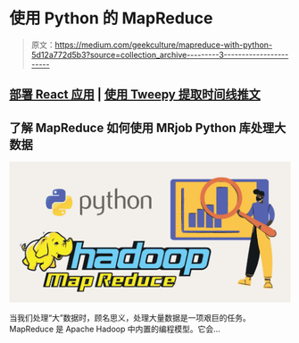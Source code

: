 # 使用 Python 的 MapReduce

> 原文：<https://medium.com/geekculture/mapreduce-with-python-5d12a772d5b3?source=collection_archive---------3----------------------->

## [部署 React 应用](https://enlear.academy/deploy-a-react-application-in-kubernetes-69bd07e375ab) | [使用 Tweepy 提取时间线推文](https://blog.heyday.xyz/extract-timeline-tweets-using-tweepy-908b0833dcf8)

## 了解 MapReduce 如何使用 MRjob Python 库处理大数据

![](img/66b83d63c3fc95684b005c05e9a469a7.png)

当我们处理“大”数据时，顾名思义，处理大量数据是一项艰巨的任务。MapReduce 是 Apache Hadoop 中内置的编程模型。它会…
